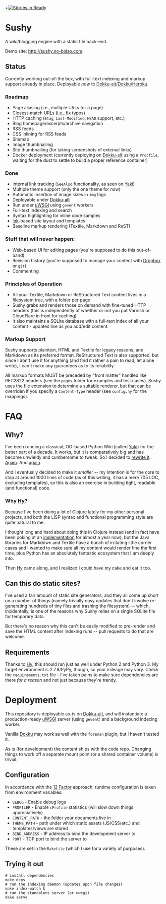 +[![Stories in Ready](https://badge.waffle.io/rcarmo/sushy.png?label=ready&title=Ready)](https://waffle.io/rcarmo/sushy)

# Sushy

A wiki/blogging engine with a static file back-end. 

Demo site: <a href="http://sushy.no-bolso.com">http://sushy.no-bolso.com</a>.

## Status

Currently working out-of-the box, with full-text indexing and markup support already in place. Deployable _now_ to [Dokku-alt][da]/[Dokku][dokku]/[Heroku][heroku].

### Roadmap

* Page aliasing (i.e., multiple URLs for a page)
* Closest-match URLs (i.e., fix typos)
* HTTP caching (`Etag`, `Last-Modified`, `HEAD` support, etc.)
* Blog homepage/excerpts/archive navigation
* RSS feeds
* CSS inlining for RSS feeds
* Sitemap
* Image thumbnailing
* Site thumbnailing (for taking screenshots of external links)
* Docker deployment (currently deploying on [Dokku-alt][da] using a `Procfile`, waiting for the dust to settle to build a proper reference container)

### Done

* Internal link tracking (`SeeAlso` functionality, as seen on [Yaki][y])
* Multiple theme support (only the one theme for now)
* Automatic insertion of image sizes in `img` tags
* Deployable under [Dokku-alt][da]
* Run under [uWSGI][uwsgi] using `gevent` workers
* Full-text indexing and search
* Syntax highlighting for inline code samples
* [Ink][ink]-based site layout and templates
* Baseline markup rendering (Textile, Markdown and ReST)

### Stuff that will never happen:

* Web-based UI for editing pages (you're supposed to do this out-of-band)
* Revision history (you're supposed to manage your content with [Dropbox][db] or `git`)
* Commenting

### Principles of Operation

* All your Textile, Markdown or ReStructured Text content lives in a filesystem tree, with a folder per page
* Sushy grabs and renders those on demand with fine-tuned HTTP headers (this is independently of whether or not you put Varnish or CloudFlare in front for caching)
* It also maintains a SQLite database with a full-text index of all your content - updated live as you add/edit content.

### Markup Support

Sushy supports plaintext, HTML and Textile for legacy reasons, and Markdown as its preferred format. ReStructured Text is also supported, but since I don't use it for anything (and find it rather a pain to read, let alone write), I can't make any guarantees as to its reliability.

All markup formats MUST be preceded by "front matter" handled like RFC2822 headers (see the `pages` folder for examples and test cases). Sushy uses the file extension to determine a suitable renderer, but that can be overriden if you specify a `Content-Type` header (see `config.hy` for the mappings).

# FAQ

## Why?

I've been running a classical, OO-based Python Wiki (called [Yaki][y]) for the better part of a decade. It works, but it is comparatively big and has become unwieldy and cumbersome to tweak. So I decided to [rewrite it][tng]. [Again][gae]. And [again][clj].

And I eventually decided to make it _smaller_ -- my intention is for the core to stop at around 1000 lines of code (as of this writing, it has a mere 705 LOC, excluding templates), so this is also an exercise in building tight, readable (and functional) code.

### Why [Hy][hy]?

Because I've been doing a lot of Clojure lately for my other personal projects, and both the LISP syntax and functional programming style are quite natural to me.

I thought long and hard about doing this in Clojure instead (and in fact have been poking at an [implementation][clj] for almost a year now), but the Java libraries for Markdown and Textile have a bunch of irritating little corner cases and I wanted to make sure all my content would render fine the first time, plus Python has an absolutely fantastic ecosystem that I am deeply into.

Then [Hy][hy] came along, and I realized I could have my cake and eat it too.

## Can this do static sites?

I've used a fair amount of static site generators, and they all come up short on a number of things (namely trivially easy updates that don't involve re-generating hundreds of tiny files and trashing the filesystem) -- which, incidentally, is one of the reasons why Sushy relies on a single SQLite file for temporary data.

But there's no reason why this can't be easily modified to pre-render and save the HTML content after indexing runs -- pull requests to do that are welcome.

## Requirements

Thanks to [Hy][hy], this should run just as well under Python 2 and Python 3. My target environment is 2.7.8/PyPy, though, so your mileage may vary. Check the `requirements.txt` file - I've taken pains to make sure dependencies are there _for a reason_ and not just because they're trendy.

# Deployment

This repository is deployable as-is on [Dokku-alt][da], and will instantiate a production-ready [uWSGI][uwsgi] server (using `gevent`) and a background indexing worker. 

Vanilla [Dokku][dokku] may work as well with the `foreman` plugin, but I haven't tested it.

As is (for development) the content ships with the code repo. Changing things to work off a separate mount point (or a shared container volume) is trivial.

## Configuration

In accordance with the [12 Factor][12] approach, runtime configuration is taken from environment variables:

* `DEBUG`        - Enable debug logs
* `PROFILER`     - Enable `cProfile` statistics (will slow down things appreciatively)
* `CONTENT_PATH` - the folder your documents live in
* `THEME_PATH`   - path under which static assets (JS/CSS/etc.)
and templates/views are stored
* `BIND_ADDRESS` - IP address to bind the development server to
* `PORT`         - TCP port to bind the server to

These are set in the `Makefile` (which I use for a variety of purposes).

## Trying it out

```
# install dependencies
make deps
# run the indexing daemon (updates upon file changes)
make index-watch &
# run the standalone server (or uwsgi)
make serve
```

[heroku]: https://www.heroku.com/
[da]: http://dokku-alt.github.io
[dokku]: https://github.com/progrium/dokku
[fig]: http://www.fig.sh
[12]: http://12factor.net/
[hy]: http://hylang.org
[y]: https://github.com/rcarmo/Yaki
[tng]: https://github.com/rcarmo/yaki-tng
[gae]: https://github.com/rcarmo/yaki-gae
[clj]: https://github.com/rcarmo/yaki-clj
[ink]: http://ink.sapo.pt
[uwsgi]: https://github.com/unbit/uwsgi
[db]: http://www.dropbox.com

